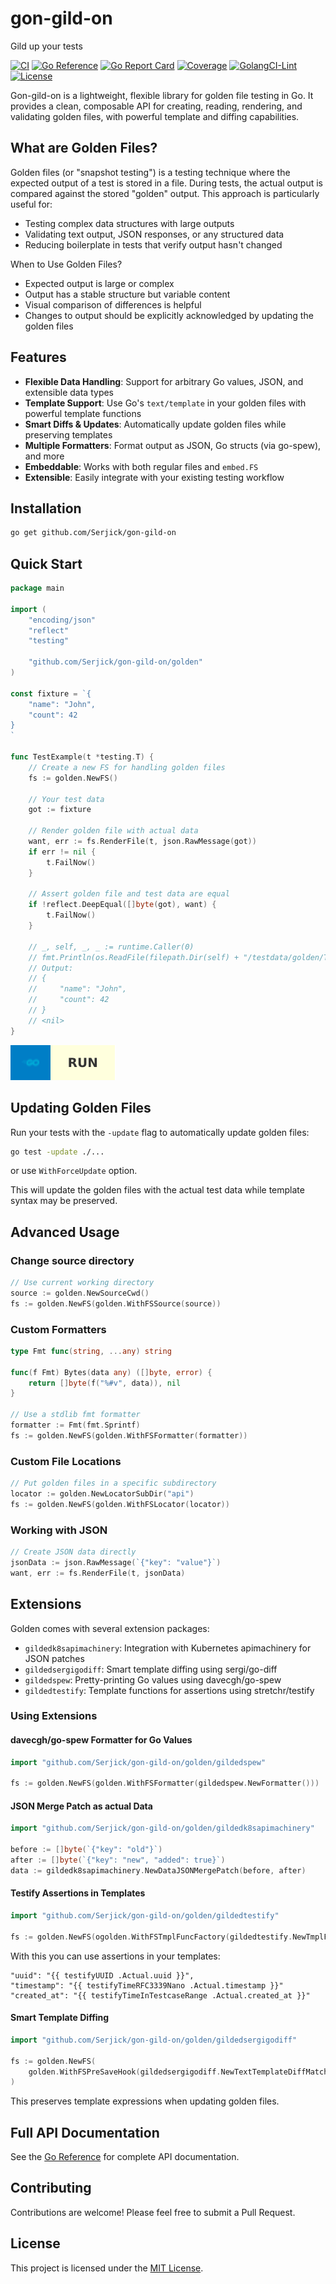 # gon-gild-on

Gild up your tests

[![CI](https://github.com/Serjick/gon-gild-on/actions/workflows/ci.yml/badge.svg)](https://github.com/Serjick/gon-gild-on/actions/workflows/ci.yml) [![Go Reference](https://pkg.go.dev/badge/github.com/Serjick/gon-gild-on.svg)](https://pkg.go.dev/github.com/Serjick/gon-gild-on) [![Go Report Card](https://goreportcard.com/badge/github.com/Serjick/gon-gild-on)](https://goreportcard.com/report/github.com/Serjick/gon-gild-on) [![Coverage](https://gist.githubusercontent.com/Serjick/6b5b53429842ee281aebae5fa4473752/raw/coverage.svg)](https://github.com/Serjick/gon-gild-on/actions/workflows/test.yml) [![GolangCI-Lint](https://github.com/Serjick/gon-gild-on/actions/workflows/lint.yml/badge.svg)](https://github.com/Serjick/gon-gild-on/actions/workflows/lint.yml) [![License](https://img.shields.io/badge/license-MIT-brightgreen.svg)](https://github.com/Serjick/gon-gild-on/blob/main/LICENSE)

Gon-gild-on is a lightweight, flexible library for golden file testing in Go. It provides a clean, composable API for creating, reading, rendering, and validating golden files, with powerful template and diffing capabilities.

## What are Golden Files?

Golden files (or "snapshot testing") is a testing technique where the expected output of a test is stored in a file. During tests, the actual output is compared against the stored "golden" output. This approach is particularly useful for:

- Testing complex data structures with large outputs
- Validating text output, JSON responses, or any structured data
- Reducing boilerplate in tests that verify output hasn't changed

When to Use Golden Files?

- Expected output is large or complex
- Output has a stable structure but variable content
- Visual comparison of differences is helpful
- Changes to output should be explicitly acknowledged by updating the golden files

## Features

- **Flexible Data Handling**: Support for arbitrary Go values, JSON, and extensible data types
- **Template Support**: Use Go's `text/template` in your golden files with powerful template functions
- **Smart Diffs & Updates**: Automatically update golden files while preserving templates
- **Multiple Formatters**: Format output as JSON, Go structs (via go-spew), and more
- **Embeddable**: Works with both regular files and `embed.FS`
- **Extensible**: Easily integrate with your existing testing workflow

## Installation

```sh
go get github.com/Serjick/gon-gild-on
```

## Quick Start

```go
package main

import (
	"encoding/json"
	"reflect"
	"testing"

	"github.com/Serjick/gon-gild-on/golden"
)

const fixture = `{
    "name": "John",
    "count": 42
}
`

func TestExample(t *testing.T) {
	// Create a new FS for handling golden files
	fs := golden.NewFS()

	// Your test data
	got := fixture

	// Render golden file with actual data
	want, err := fs.RenderFile(t, json.RawMessage(got))
	if err != nil {
		t.FailNow()
	}

	// Assert golden file and test data are equal
	if !reflect.DeepEqual([]byte(got), want) {
		t.FailNow()
	}

	// _, self, _, _ := runtime.Caller(0)
	// fmt.Println(os.ReadFile(filepath.Dir(self) + "/testdata/golden/TestExample/golden.tmpl"))
	// Output:
	// {
	//     "name": "John",
	//     "count": 42
	// }
	// <nil>
}
```
[![Run](goplay.button.svg)](https://go.dev/play/p/Aw3K1wAgNhE)

## Updating Golden Files

Run your tests with the `-update` flag to automatically update golden files:

```sh
go test -update ./...
```

or use `WithForceUpdate` option.

This will update the golden files with the actual test data while template syntax may be preserved.

## Advanced Usage

### Change source directory

```go
// Use current working directory
source := golden.NewSourceCwd()
fs := golden.NewFS(golden.WithFSSource(source))
```

### Custom Formatters

```go
type Fmt func(string, ...any) string

func(f Fmt) Bytes(data any) ([]byte, error) {
	return []byte(f("%#v", data)), nil
}

// Use a stdlib fmt formatter
formatter := Fmt(fmt.Sprintf)
fs := golden.NewFS(golden.WithFSFormatter(formatter))
```

### Custom File Locations

```go
// Put golden files in a specific subdirectory
locator := golden.NewLocatorSubDir("api")
fs := golden.NewFS(golden.WithFSLocator(locator))
```

### Working with JSON

```go
// Create JSON data directly
jsonData := json.RawMessage(`{"key": "value"}`)
want, err := fs.RenderFile(t, jsonData)
```

## Extensions

Golden comes with several extension packages:

- `gildedk8sapimachinery`: Integration with Kubernetes apimachinery for JSON patches
- `gildedsergigodiff`: Smart template diffing using sergi/go-diff
- `gildedspew`: Pretty-printing Go values using davecgh/go-spew
- `gildedtestify`: Template functions for assertions using stretchr/testify

### Using Extensions

#### davecgh/go-spew Formatter for Go Values

```go
import "github.com/Serjick/gon-gild-on/golden/gildedspew"

fs := golden.NewFS(golden.WithFSFormatter(gildedspew.NewFormatter()))
```

#### JSON Merge Patch as actual Data

```go
import "github.com/Serjick/gon-gild-on/golden/gildedk8sapimachinery"

before := []byte(`{"key": "old"}`)
after := []byte(`{"key": "new", "added": true}`)
data := gildedk8sapimachinery.NewDataJSONMergePatch(before, after)
```

#### Testify Assertions in Templates

```go
import "github.com/Serjick/gon-gild-on/golden/gildedtestify"

fs := golden.NewFS(ogolden.WithFSTmplFuncFactory(gildedtestify.NewTmplFuncFactory()))
```

With this you can use assertions in your templates:

```
"uuid": "{{ testifyUUID .Actual.uuid }}",
"timestamp": "{{ testifyTimeRFC3339Nano .Actual.timestamp }}"
"created_at": "{{ testifyTimeInTestcaseRange .Actual.created_at }}"
```

#### Smart Template Diffing

```go
import "github.com/Serjick/gon-gild-on/golden/gildedsergigodiff"

fs := golden.NewFS(
	golden.WithFSPreSaveHook(gildedsergigodiff.NewTextTemplateDiffMatchPatchPreSaveHook()),
)
```

This preserves template expressions when updating golden files.

## Full API Documentation

See the [Go Reference](https://pkg.go.dev/github.com/Serjick/gon-gild-on) for complete API documentation.

## Contributing

Contributions are welcome! Please feel free to submit a Pull Request.

## License

This project is licensed under the [MIT License](../LICENSE).
